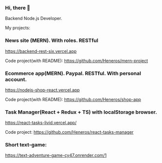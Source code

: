 ### Hi, there 👋

Backend Node.js Developer. 

My projects:

###  News site (MERN). With roles. RESTful

https://backend-rest-six.vercel.app

Code project(with README): https://github.com/Heneros/mern-project




### Ecommerce app(MERN). Paypal. RESTful. With personal account.

https://nodejs-shop-react.vercel.app

Code project(with README): https://github.com/Heneros/shop-app




### Task Manager(React + Redux + TS) with localStorage browser.

https://react-tasks-livid.vercel.app/

Code project: https://github.com/Heneros/react-tasks-manager



### Short text-game:
https://text-adventure-game-cy47.onrender.com/1


<!--
**Heneros/Heneros** is a ✨ _special_ ✨ repository because its `README.md` (this file) appears on your GitHub profile.

Here are some ideas to get you started:

- 🔭 I’m currently working on ...
- 🌱 I’m currently learning ...
- 👯 I’m looking to collaborate on ...
- 🤔 I’m looking for help with ...
- 💬 Ask me about ...
- 📫 How to reach me: ...
- 😄 Pronouns: ...
- ⚡ Fun fact: ...
-->
